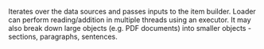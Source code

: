 Iterates over the data sources and passes inputs to the item builder.
Loader can perform reading/addition in multiple threads using an executor. 
It may also break down large objects (e.g. PDF documents) into smaller objects - sections, paragraphs, sentences.

